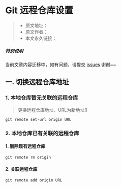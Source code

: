 # Git 远程仓库设置

> * 原文地址：[]()
> * 原文作者：[]()
> * 本文永久链接：[]()

##### **特别说明**

当前文章内容迁移中，如有问题，请提交 [issues](https://github.com/Starrier/starrier.github.io/issues) 谢谢~~

## 一. 切换远程仓库地址

### 1. 本地仓库暂无关联的远程仓库

> 更换远程仓库地址，URL为新地址ß

```git
git remote set-url origin URL
```

### 2. 本地仓库已有关联的远程仓库

#### 1. 删除现有远程仓库

```git
git remote rm origin
```

#### 2. 关联远程仓库

```git
git remote add origin URL
```
